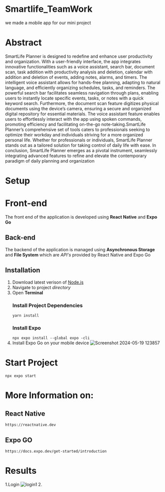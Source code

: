# Smartlife_TeamWork
we made a mobile app for our mini project
# Abstract
SmartLife Planner is designed to redefine and enhance user productivity and organization. With a user-friendly interface, the app integrates innovative functionalities such as a voice assistant, search bar, document scan, task addition with productivity analysis and deletion, calendar with addition and deletion of events, adding notes, alarms, and timers. The intelligent voice assistant allows for hands-free planning, adapting to natural language, and efficiently organizing schedules, tasks, and reminders. The powerful search bar facilitates seamless navigation through plans, enabling users to instantly locate specific events, tasks, or notes with a quick keyword search. Furthermore, the document scan feature digitizes physical documents using the device’s camera, ensuring a secure and organized digital repository for essential materials. The voice assistant feature enables users to effortlessly interact with the app using spoken commands, promoting efficiency and facilitating on-the-go note-taking.SmartLife Planner’s comprehensive set of tools caters to professionals seeking to optimize their workday and individuals striving for a more organized personal life. Whether for professionals or individuals, SmartLife Planner stands out as a tailored solution for taking control of daily life with ease. In conclusion, SmartLife Planner emerges as a pivotal instrument, seamlessly integrating advanced features to refine and elevate the contemporary paradigm of daily planning and organization
# Setup
# Front-end 
The front end of the application is developed using **React Native** and **Expo Go**
## Back-end
The backend of the application is managed using **Asynchronous Storage** and **File System** which are _API's_ provided by React Native and Expo Go
## Installation
1. Download latest verison of [Node.js](https://nodejs.org/en/download/prebuilt-installer)
2. Navigate to project *directory*
3. Open **Terminal**
   ### Install Project Dependencies
   `yarn install`
   ### Install Expo
   `npx expo install --global expo -cli`
4. Install Expo Go on your mobile device
   ![Screenshot 2024-05-19 123857](https://github.com/heinzketchup2711/Smartlife_TeamWork/assets/91111233/b993f32b-1ff9-4ebd-a873-4b60f7a00bb8)
# Start Project
`npx expo start`
# More Information on:
## React Native
    https://reactnative.dev
## Expo GO
    https://docs.expo.dev/get-started/introduction
# Results
  1.Login
  ![login1](https://github.com/heinzketchup2711/Smartlife_TeamWork/assets/91111233/0f2124ea-d492-47e7-a3cf-2f5a477ed4e2)
  2.

   
   
   
